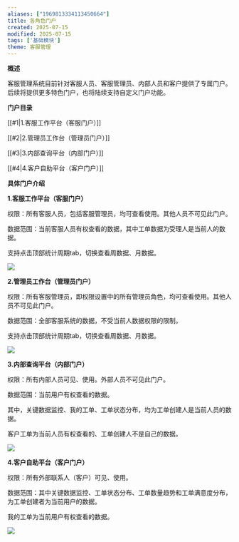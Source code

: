 ```yaml
---
aliases: ["1969813334113450664"]
title: 各角色门户
created: 2025-07-15
modified: 2025-07-15
tags: ['基础模块']
theme: 客服管理
---
```


**概述**

客服管理系统目前针对客服人员、客服管理员、内部人员和客户提供了专属门户。后续将提供更多特色门户，也将陆续支持自定义门户功能。

**门户目录**

[[#1|1.客服工作平台（客服门户）]]

[[#2|2.管理员工作台（管理员门户）]]

[[#3|3.内部查询平台（内部门户）]]

[[#4|4.客户自助平台（客户门户）]]

**具体门户介绍**

**1.客服工作平台（客服门户）**

权限：所有客服人员，包括客服管理员，均可查看使用。其他人员不可见此门户。

数据范围：当前客服人员有权查看的数据，其中工单数据为受理人是当前人的数据。

支持点击顶部统计周期tab，切换查看周数据、月数据。

![](9d67735557ecd6e721e302369fe72fe0.jpg)

**2.管理员工作台（管理员门户）**

权限：所有客服管理员，即权限设置中的所有管理员角色，均可查看使用。其他人员不可见此门户。

数据范围：全部客服系统的数据，不受当前人数据权限的限制。

支持点击顶部统计周期tab，切换查看周数据、月数据。

![](de80b20a6d61f47b6f90a7fa60ba3f1f.jpg)

**3.内部查询平台（内部门户）**

权限：所有内部人员可见、使用。外部人员不可见此门户。

数据范围：当前用户有权查看的数据。

其中，关键数据监控、我的工单、工单状态分布，均为工单创建人是当前人员的数据。

客户工单为当前人员有权查看的、工单创建人不是自己的数据。

![](f14377a378cc3bbfde33309734e4ccec.jpg)

**4.客户自助平台（客户门户）**

权限：所有外部联系人（客户）可见、使用。

数据范围：其中关键数据监控、工单状态分布、工单数量趋势和工单满意度分布，为工单创建者为当前用户的数据。

我的工单为当前用户有权查看的数据。

![](1f46fa5f4942c7c13366edd643dea03d.jpg)